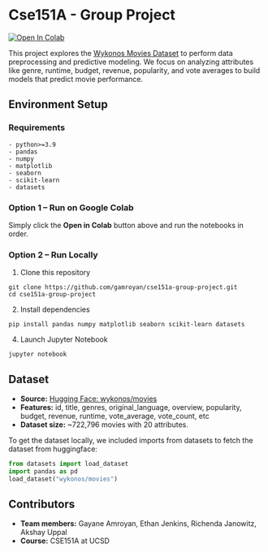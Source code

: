 # Cse151A - Group Project

[![Open In Colab](https://colab.research.google.com/assets/colab-badge.svg)](https://colab.research.google.com/drive/1pX_-QEuy3mVDzJt_kRWsYxMzv_V7c8IX?usp=sharing)

This project explores the [Wykonos Movies Dataset](https://huggingface.co/datasets/wykonos/movies) to perform data preprocessing and predictive modeling. We focus on analyzing attributes like genre, runtime, budget, revenue, popularity, and vote averages to build models that predict movie performance.

## Environment Setup
### Requirements
```
- python>=3.9
- pandas
- numpy
- matplotlib
- seaborn
- scikit-learn
- datasets
```

### Option 1 – Run on Google Colab

Simply click the **Open in Colab** button above and run the notebooks in order.

### Option 2 – Run Locally

1. Clone this repository
  ```
  git clone https://github.com/gamroyan/cse151a-group-project.git
  cd cse151a-group-project
  ```
2. Install dependencies
  ```
  pip install pandas numpy matplotlib seaborn scikit-learn datasets
  ```

4. Launch Jupyter Notebook
  ```
  jupyter notebook
  ```

## Dataset
- **Source:** [Hugging Face: wykonos/movies](https://huggingface.co/datasets/wykonos/movies)
- **Features:** id, title, genres, original_language, overview, popularity, budget, revenue, runtime, vote_average, vote_count, etc
- **Dataset size:** ~722,796 movies with 20 attributes.

To get the dataset locally, we included imports from datasets to fetch the dataset from huggingface:

```python
from datasets import load_dataset
import pandas as pd
load_dataset("wykonos/movies")
```

## Contributors
- **Team members:** Gayane Amroyan, Ethan Jenkins, Richenda Janowitz, Akshay Uppal
- **Course:** CSE151A at UCSD
